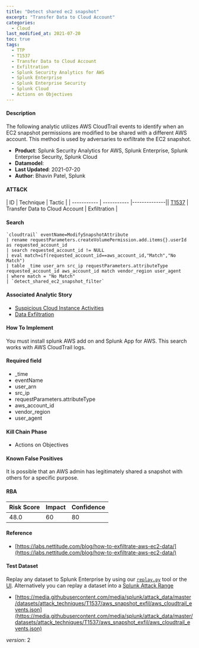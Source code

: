 ```yaml
---
title: "Detect shared ec2 snapshot"
excerpt: "Transfer Data to Cloud Account"
categories:
  - Cloud
last_modified_at: 2021-07-20
toc: true
tags:
  - TTP
  - T1537
  - Transfer Data to Cloud Account
  - Exfiltration
  - Splunk Security Analytics for AWS
  - Splunk Enterprise
  - Splunk Enterprise Security
  - Splunk Cloud
  - Actions on Objectives
---
```


#### Description

The following analytic utilizes AWS CloudTrail events to identify when an EC2 snapshot permissions are modified to be shared with a different AWS account. This method is used by adversaries to exfiltrate the EC2 snapshot.

- **Product**: Splunk Security Analytics for AWS, Splunk Enterprise, Splunk Enterprise Security, Splunk Cloud
- **Datamodel**:
- **Last Updated**: 2021-07-20
- **Author**: Bhavin Patel, Splunk


#### ATT&CK

| ID          | Technique   | Tactic       |
| ----------- | ----------- |--------------|| [T1537](https://attack.mitre.org/techniques/T1537/) | Transfer Data to Cloud Account | Exfiltration |


#### Search

```
`cloudtrail` eventName=ModifySnapshotAttribute 
| rename requestParameters.createVolumePermission.add.items{}.userId as requested_account_id 
| search requested_account_id != NULL 
| eval match=if(requested_account_id==aws_account_id,"Match","No Match") 
| table _time user_arn src_ip requestParameters.attributeType requested_account_id aws_account_id match vendor_region user_agent 
| where match = "No Match" 
| `detect_shared_ec2_snapshot_filter` 
```

#### Associated Analytic Story
* [Suspicious Cloud Instance Activities](_stories/suspicious_cloud_instance_activities)
* [Data Exfiltration](_stories/data_exfiltration)


#### How To Implement
You must install splunk AWS add on and Splunk App for AWS. This search works with AWS CloudTrail logs.

#### Required field
* _time
* eventName
* user_arn
* src_ip
* requestParameters.attributeType
* aws_account_id
* vendor_region
* user_agent


#### Kill Chain Phase
* Actions on Objectives


#### Known False Positives
It is possible that an AWS admin has legitimately shared a snapshot with others for  a specific purpose.



#### RBA

| Risk Score  | Impact      | Confidence   |
| ----------- | ----------- |--------------|
| 48.0 | 60 | 80 |



#### Reference

* [https://labs.nettitude.com/blog/how-to-exfiltrate-aws-ec2-data/](https://labs.nettitude.com/blog/how-to-exfiltrate-aws-ec2-data/)



#### Test Dataset
Replay any dataset to Splunk Enterprise by using our [`replay.py`](https://github.com/splunk/attack_data#using-replaypy) tool or the [UI](https://github.com/splunk/attack_data#using-ui).
Alternatively you can replay a dataset into a [Splunk Attack Range](https://github.com/splunk/attack_range#replay-dumps-into-attack-range-splunk-server)

* [https://media.githubusercontent.com/media/splunk/attack_data/master/datasets/attack_techniques/T1537/aws_snapshot_exfil/aws_cloudtrail_events.json](https://media.githubusercontent.com/media/splunk/attack_data/master/datasets/attack_techniques/T1537/aws_snapshot_exfil/aws_cloudtrail_events.json)


_version_: 2